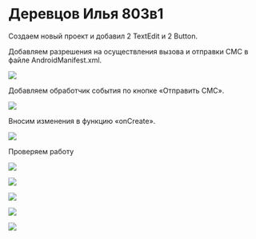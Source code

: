 # Деревцов Илья 803в1

Создаем новый проект и добавил 2 TextEdit и 2 Button.

Добавляем разрешения на осуществления вызова и отправки СМС в файле AndroidManifest.xml.

<img src="1.PNG"></img>

Добавляем обработчик события по кнопке «Отправить СМС».

<img src="2.PNG"></img>

Вносим изменения в функцию «onCreate».

<img src="3.PNG"></img>

Проверяем работу

<img src="111.jpg"></img>

<img src="112.jpg"></img>

<img src="113.jpg"></img>

<img src="114.jpg"></img>

<img src="115.JPG"></img>
